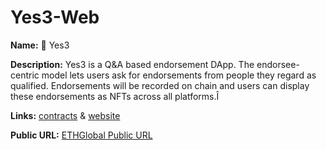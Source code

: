 # Yes3-Web

**Name:** 🤤 Yes3

**Description:** Yes3 is a Q&A based endorsement DApp. The endorsee-centric model lets users ask for endorsements from people they regard as qualified. Endorsements will be recorded on chain and users can display these endorsements as NFTs across all platforms.Î

**Links:** [contracts](https://github.com/Shaoho-Lab/Yes3-contracts) & [website](https://github.com/Shaoho-Lab/Yes3-web)

**Public URL:** [ETHGlobal Public URL](https://ethglobal.com/showcase/yes3-qwjop)
